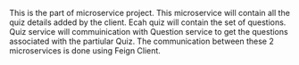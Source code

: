 This is the part of microservice project. This microservice will contain all the quiz details added by the client. Ecah quiz will contain the set of questions. 
Quiz service will commuinication with Question service to get the questions associated with the partiular Quiz.
The communication between these 2 microservices is done using Feign Client.
